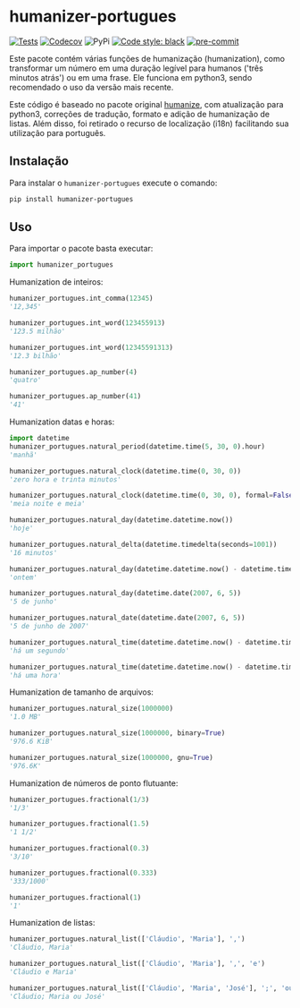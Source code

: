 # humanizer-portugues

[![Tests](https://github.com/staticdev/humanizer-portugues/workflows/Tests/badge.svg)](https://github.com/staticdev/humanizer-portugues/actions?workflow=Tests)
[![Codecov](https://codecov.io/gh/staticdev/humanizer-portugues/badge.svg?branch=master&service=github)](https://codecov.io/gh/staticdev/humanizer-portugues)
![PyPi](https://badge.fury.io/py/humanizer-portugues.svg)
[![Code style: black](https://img.shields.io/badge/code%20style-black-000000.svg)](https://github.com/psf/black)
[![pre-commit](https://img.shields.io/badge/pre--commit-enabled-brightgreen?logo=pre-commit&logoColor=white)](https://github.com/pre-commit/pre-commit)

Este pacote contém várias funções de humanização (humanization), como
transformar um número em uma duração legível para humanos ('três minutos
atrás') ou em uma frase. Ele funciona em python3, sendo recomendado
o uso da versão mais recente.

Este código é baseado no pacote original
[humanize](https://github.com/jmoiron/humanize), com atualização para
python3, correções de tradução, formato e adição de humanização de
listas. Além disso, foi retirado o recurso de localização (i18n)
facilitando sua utilização para português.

## Instalação

Para instalar o `humanizer-portugues` execute o comando:

```sh
pip install humanizer-portugues
```

## Uso

Para importar o pacote basta executar:

```python
import humanizer_portugues
```

Humanization de inteiros:

```python
humanizer_portugues.int_comma(12345)
'12,345'

humanizer_portugues.int_word(123455913)
'123.5 milhão'

humanizer_portugues.int_word(12345591313)
'12.3 bilhão'

humanizer_portugues.ap_number(4)
'quatro'

humanizer_portugues.ap_number(41)
'41'
```

Humanization datas e horas:

```python
import datetime
humanizer_portugues.natural_period(datetime.time(5, 30, 0).hour)
'manhã'

humanizer_portugues.natural_clock(datetime.time(0, 30, 0))
'zero hora e trinta minutos'

humanizer_portugues.natural_clock(datetime.time(0, 30, 0), formal=False)
'meia noite e meia'

humanizer_portugues.natural_day(datetime.datetime.now())
'hoje'

humanizer_portugues.natural_delta(datetime.timedelta(seconds=1001))
'16 minutos'

humanizer_portugues.natural_day(datetime.datetime.now() - datetime.timedelta(days=1))
'ontem'

humanizer_portugues.natural_day(datetime.date(2007, 6, 5))
'5 de junho'

humanizer_portugues.natural_date(datetime.date(2007, 6, 5))
'5 de junho de 2007'

humanizer_portugues.natural_time(datetime.datetime.now() - datetime.timedelta(seconds=1))
'há um segundo'

humanizer_portugues.natural_time(datetime.datetime.now() - datetime.timedelta(seconds=3600))
'há uma hora'
```

Humanization de tamanho de arquivos:

```python
humanizer_portugues.natural_size(1000000)
'1.0 MB'

humanizer_portugues.natural_size(1000000, binary=True)
'976.6 KiB'

humanizer_portugues.natural_size(1000000, gnu=True)
'976.6K'
```

Humanization de números de ponto flutuante:

```python
humanizer_portugues.fractional(1/3)
'1/3'

humanizer_portugues.fractional(1.5)
'1 1/2'

humanizer_portugues.fractional(0.3)
'3/10'

humanizer_portugues.fractional(0.333)
'333/1000'

humanizer_portugues.fractional(1)
'1'
```

Humanization de listas:

```python
humanizer_portugues.natural_list(['Cláudio', 'Maria'], ',')
'Cláudio, Maria'

humanizer_portugues.natural_list(['Cláudio', 'Maria'], ',', 'e')
'Cláudio e Maria'

humanizer_portugues.natural_list(['Cláudio', 'Maria', 'José'], ';', 'ou')
'Cláudio; Maria ou José'
```
